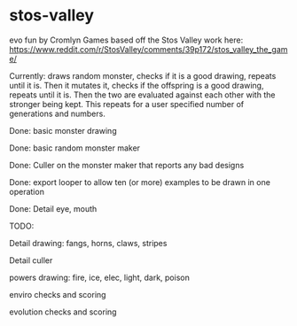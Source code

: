 # stos-valley

evo fun by Cromlyn Games
based off the Stos Valley work here: https://www.reddit.com/r/StosValley/comments/39p172/stos_valley_the_game/

Currently:
draws random monster, checks if it is a good drawing, repeats until it is. Then it mutates it, checks if the offspring is a good drawing, repeats until it is. Then the two are evaluated against each other with the stronger being kept. This repeats for a user specified number of generations and numbers.


Done:
basic monster drawing

Done:
basic random monster maker

Done:
Culler on the monster maker that reports any bad designs

Done:
export looper to allow ten (or more) examples to be drawn in one operation

Done:
Detail eye, mouth

TODO:

Detail drawing: fangs, horns, claws, stripes

Detail culler

powers drawing: fire, ice, elec, light, dark, poison

enviro checks and scoring

evolution checks and scoring
